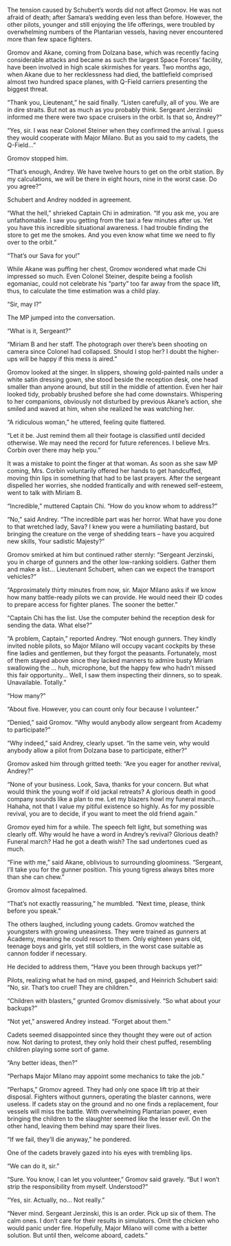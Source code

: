 The tension caused by Schubert’s words did not affect Gromov. He was not afraid of death; after Samara’s wedding even less than before. However, the other pilots, younger and still enjoying the life offerings, were troubled by overwhelming numbers of the Plantarian vessels, having never encountered more than few space fighters.

Gromov and Akane, coming from Dolzana base, which was recently facing considerable attacks and became as such the largest Space Forces’ facility, have been involved in high scale skirmishes for years. Two months ago, when Akane due to her recklessness had died, the battlefield comprised almost two hundred space planes, with Q-Field carriers presenting the biggest threat.

“Thank you, Lieutenant,” he said finally. “Listen carefully, all of you. We are in dire straits. But not as much as you probably think. Sergeant Jerzinski informed me there were two space cruisers in the orbit. Is that so, Andrey?”

“Yes, sir. I was near Colonel Steiner when they confirmed the arrival. I guess they would cooperate with Major Milano. But as you said to my cadets, the Q-Field…”

Gromov stopped him.

“That’s enough, Andrey. We have twelve hours to get on the orbit station. By my calculations, we will be there in eight hours, nine in the worst case. Do you agree?”

Schubert and Andrey nodded in agreement.

“What the hell,” shrieked Captain Chi in admiration. “If you ask me, you are unfathomable. I saw you getting from the taxi a few minutes after us. Yet you have this incredible situational awareness. I had trouble finding the store to get me the smokes. And you even know what time we need to fly over to the orbit.”

“That’s our Sava for you!”

While Akane was puffing her chest, Gromov wondered what made Chi impressed so much. Even Colonel Steiner, despite being a foolish egomaniac, could not celebrate his “party” too far away from the space lift, thus, to calculate the time estimation was a child play.

“Sir, may I?”

The MP jumped into the conversation.

“What is it, Sergeant?”

“Miriam B and her staff. The photograph over there’s been shooting on camera since Colonel had collapsed. Should I stop her? I doubt the higher-ups will be happy if this mess is aired.”

Gromov looked at the singer. In slippers, showing gold-painted nails under a white satin dressing gown, she stood beside the reception desk, one head smaller than anyone around, but still in the middle of attention. Even her hair looked tidy, probably brushed before she had come downstairs. Whispering to her companions, obviously not disturbed by previous Akane’s action, she smiled and waved at him, when she realized he was watching her.

“A ridiculous woman,” he uttered, feeling quite flattered.

“Let it be. Just remind them all their footage is classified until decided otherwise. We may need the record for future references. I believe Mrs. Corbin over there may help you.”

It was a mistake to point the finger at that woman. As soon as she saw MP coming, Mrs. Corbin voluntarily offered her hands to get handcuffed, moving thin lips in something that had to be last prayers. After the sergeant dispelled her worries, she nodded frantically and with renewed self-esteem, went to talk with Miriam B.

“Incredible,” muttered Captain Chi. “How do you know whom to address?”

“No,” said Andrey. “The incredible part was her horror. What have you done to that wretched lady, Sava? I knew you were a humiliating bastard, but bringing the creature on the verge of shedding tears – have you acquired new skills, Your sadistic Majesty?”

Gromov smirked at him but continued rather sternly: “Sergeant Jerzinski, you in charge of gunners and the other low-ranking soldiers. Gather them and make a list… Lieutenant Schubert, when can we expect the transport vehicles?”

“Approximately thirty minutes from now, sir. Major Milano asks if we know how many battle-ready pilots we can provide. He would need their ID codes to prepare access for fighter planes. The sooner the better.”

“Captain Chi has the list. Use the computer behind the reception desk for sending the data. What else?”

“A problem, Captain,” reported Andrey. “Not enough gunners. They kindly invited noble pilots, so Major Milano will occupy vacant cockpits by these fine ladies and gentlemen, but they forgot the peasants. Fortunately, most of them stayed above since they lacked manners to admire busty Miriam swallowing the … huh, microphone, but the happy few who hadn’t missed this fair opportunity… Well, I saw them inspecting their dinners, so to speak. Unavailable. Totally.”

“How many?”

“About five. However, you can count only four because I volunteer.”

“Denied,” said Gromov. “Why would anybody allow sergeant from Academy to participate?”

“Why indeed,” said Andrey, clearly upset. “In the same vein, why would anybody allow a pilot from Dolzana base to participate, either?”

Gromov asked him through gritted teeth: “Are you eager for another revival, Andrey?”

“None of your business. Look, Sava, thanks for your concern. But what would think the young wolf if old jackal retreats? A glorious death in good company sounds like a plan to me. Let my blazers howl my funeral march… Hahaha, not that I value my pitiful existence so highly. As for my possible revival, you are to decide, if you want to meet the old friend again.”

Gromov eyed him for a while. The speech felt light, but something was clearly off. Why would he have a word in Andrey’s revival? Glorious death? Funeral march? Had he got a death wish? The sad undertones cued as much.

“Fine with me,” said Akane, oblivious to surrounding gloominess. “Sergeant, I’ll take you for the gunner position. This young tigress always bites more than she can chew.”

Gromov almost facepalmed.

“That’s not exactly reassuring,” he mumbled. “Next time, please, think before you speak.”

The others laughed, including young cadets. Gromov watched the youngsters with growing uneasiness. They were trained as gunners at Academy, meaning he could resort to them. Only eighteen years old, teenage boys and girls, yet still soldiers, in the worst case suitable as cannon fodder if necessary.

He decided to address them, “Have you been through backups yet?”

Pilots, realizing what he had on mind, gasped, and Heinrich Schubert said: “No, sir. That’s too cruel! They are children.”

“Children with blasters,” grunted Gromov dismissively. “So what about your backups?”

“Not yet,” answered Andrey instead. “Forget about them.”

Cadets seemed disappointed since they thought they were out of action now. Not daring to protest, they only hold their chest puffed, resembling children playing some sort of game.

“Any better ideas, then?”

“Perhaps Major Milano may appoint some mechanics to take the job.”

“Perhaps,” Gromov agreed. They had only one space lift trip at their disposal. Fighters without gunners, operating the blaster cannons, were useless. If cadets stay on the ground and no one finds a replacement, four vessels will miss the battle. With overwhelming Plantarian power, even bringing the children to the slaughter seemed like the lesser evil. On the other hand, leaving them behind may spare their lives.

“If we fail, they’ll die anyway,” he pondered.

One of the cadets bravely gazed into his eyes with trembling lips.

“We can do it, sir.”

“Sure. You know, I can let you volunteer,” Gromov said gravely. “But I won’t strip the responsibility from myself. Understood?”

“Yes, sir. Actually, no… Not really.”

“Never mind. Sergeant Jerzinski, this is an order. Pick up six of them. The calm ones. I don’t care for their results in simulators. Omit the chicken who would panic under fire. Hopefully, Major Milano will come with a better solution. But until then, welcome aboard, cadets.”
